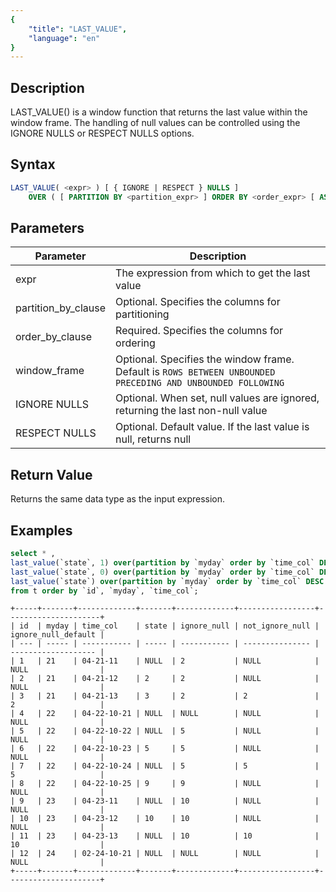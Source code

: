 ```yaml
---
{
    "title": "LAST_VALUE",
    "language": "en"
}
---
```


<!--  Licensed to the Apache Software Foundation (ASF) under one or more contributor license agreements.  See the NOTICE file distributed with this work for additional information regarding copyright ownership.  The ASF licenses this file to you under the Apache License, Version 2.0 (the "License"); you may not use this file except in compliance with the License.  You may obtain a copy of the License at

  http://www.apache.org/licenses/LICENSE-2.0

Unless required by applicable law or agreed to in writing, software distributed under the License is distributed on an "AS IS" BASIS, WITHOUT WARRANTIES OR CONDITIONS OF ANY KIND, either express or implied.  See the License for the specific language governing permissions and limitations under the License. -->

## Description

LAST_VALUE() is a window function that returns the last value within the window frame. The handling of null values can be controlled using the IGNORE NULLS or RESPECT NULLS options.

## Syntax

```sql
LAST_VALUE( <expr> ) [ { IGNORE | RESPECT } NULLS ]
    OVER ( [ PARTITION BY <partition_expr> ] ORDER BY <order_expr> [ ASC | DESC ] [ window_frame ] )
```

## Parameters
| Parameter           | Description                                                                                                 |
| ------------------- | ----------------------------------------------------------------------------------------------------------- |
| expr                | The expression from which to get the last value                                                             |
| partition_by_clause | Optional. Specifies the columns for partitioning                                                            |
| order_by_clause     | Required. Specifies the columns for ordering                                                                |
| window_frame        | Optional. Specifies the window frame. Default is `ROWS BETWEEN UNBOUNDED PRECEDING AND UNBOUNDED FOLLOWING` |
| IGNORE NULLS        | Optional. When set, null values are ignored, returning the last non-null value                              |
| RESPECT NULLS       | Optional. Default value. If the last value is null, returns null                                            |

## Return Value

Returns the same data type as the input expression.

## Examples

```sql
select * , 
last_value(`state`, 1) over(partition by `myday` order by `time_col` DESC rows between 1 preceding and 1 following) as ignore_null,
last_value(`state`, 0) over(partition by `myday` order by `time_col` DESC rows between 1 preceding and 1 following) as not_ignore_null,
last_value(`state`) over(partition by `myday` order by `time_col` DESC rows between 1 preceding and 1 following) as ignore_null_default
from t order by `id`, `myday`, `time_col`;
```

```text
+-----+-------+-------------+-------+-------------+-----------------+---------------------+
| id  | myday | time_col    | state | ignore_null | not_ignore_null | ignore_null_default |
| --- | ----- | ----------- | ----- | ----------- | --------------- | ------------------- |
| 1   | 21    | 04-21-11    | NULL  | 2           | NULL            | NULL                |
| 2   | 21    | 04-21-12    | 2     | 2           | NULL            | NULL                |
| 3   | 21    | 04-21-13    | 3     | 2           | 2               | 2                   |
| 4   | 22    | 04-22-10-21 | NULL  | NULL        | NULL            | NULL                |
| 5   | 22    | 04-22-10-22 | NULL  | 5           | NULL            | NULL                |
| 6   | 22    | 04-22-10-23 | 5     | 5           | NULL            | NULL                |
| 7   | 22    | 04-22-10-24 | NULL  | 5           | 5               | 5                   |
| 8   | 22    | 04-22-10-25 | 9     | 9           | NULL            | NULL                |
| 9   | 23    | 04-23-11    | NULL  | 10          | NULL            | NULL                |
| 10  | 23    | 04-23-12    | 10    | 10          | NULL            | NULL                |
| 11  | 23    | 04-23-13    | NULL  | 10          | 10              | 10                  |
| 12  | 24    | 02-24-10-21 | NULL  | NULL        | NULL            | NULL                |
+-----+-------+-------------+-------+-------------+-----------------+---------------------+
```
